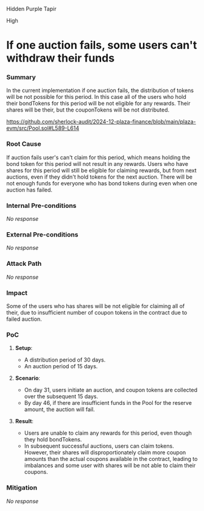 Hidden Purple Tapir

High

# If one auction fails, some users can't withdraw their funds

### Summary

In the current implementation if one auction fails, the distribution of tokens will be not possible for this period. In this case all of the users who hold their bondTokens for this period will be not eligible for any rewards. Their shares will be their, but the couponTokens will be not distributed.

https://github.com/sherlock-audit/2024-12-plaza-finance/blob/main/plaza-evm/src/Pool.sol#L589-L614

### Root Cause

If auction fails user's can't claim for this period, which means holding the bond token for this period will not result in any rewards. Users who have shares for this period will still be eligible for claiming rewards, but from next auctions, even if they didn't hold tokens for the next auction. There will be not enough funds for everyone who has bond tokens during even when one auction has failed. 

### Internal Pre-conditions

_No response_

### External Pre-conditions

_No response_

### Attack Path

_No response_

### Impact

Some of the users who has shares will be not eligible for claiming all of their, due to insufficient number of coupon tokens in the contract due to failed auction.

### PoC

1. **Setup**:
   - A distribution period of 30 days.
   - An auction period of 15 days.

2. **Scenario**:
   - On day 31, users initiate an auction, and coupon tokens are collected over the subsequent 15 days.
   - By day 46, if there are insufficient funds in the Pool for the reserve amount, the auction will fail.

3. **Result**:
   - Users are unable to claim any rewards for this period, even though they hold bondTokens.
   - In subsequent successful auctions, users can claim tokens. However, their shares will disproportionately claim more coupon amounts than the actual coupons available in the contract, leading to imbalances and some user with shares will be not able to claim their coupons.

### Mitigation

_No response_